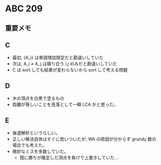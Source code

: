 # ABC 209

## 重要メモ

## C

- 最初, {A_i} は単調増加限定だと勘違いしていた
- 次は, A_i ≠ A_j は隣り合う i,j のみだと勘違いしていた
- C は sort しても結果が変わらないから sort して考える問題

## D

- 木の頂点を白黒で塗るもの
- 距離が等しいことを見落として一瞬 LCA かと思った。

## E

- 後退解析というらしい。
- 正しい解法自体はすぐに思いついたが, WA の原因が分からず grundy 数の場合でも考えた。
- 微妙なミスを多数していた。
  - 既に勝ちが確定した頂点を負けで上書きしていた...
